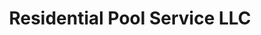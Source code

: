 ---
title: "Residential Pool Service LLC"
url: /sterling/residential-pool-service-llc/
shop: Pool
---